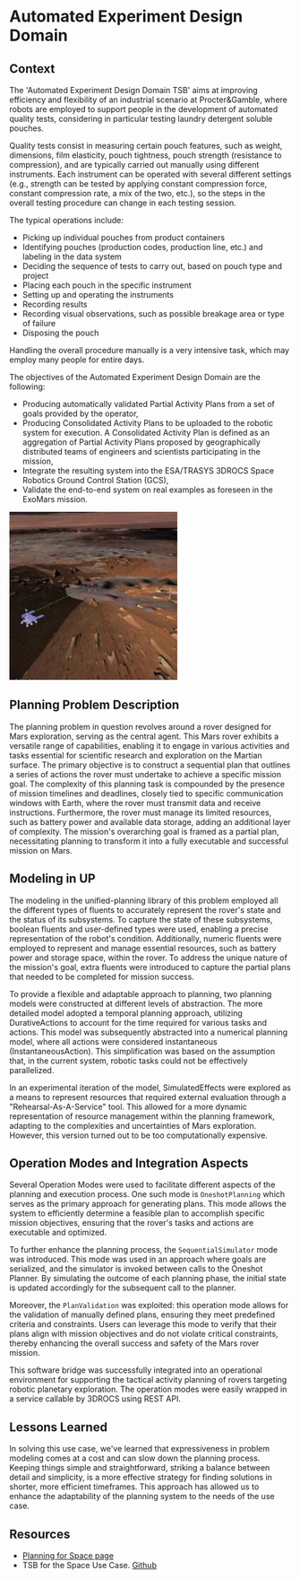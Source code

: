 # Automated Experiment Design Domain

## Context

The 'Automated Experiment Design Domain TSB' aims at improving efficiency and flexibility of an industrial scenario at Procter&Gamble, where robots are employed to support people in the development of automated quality tests, considering in particular testing laundry detergent soluble pouches. 

Quality tests consist in measuring certain pouch features, such as weight, dimensions, film elasticity, pouch tightness, pouch strength (resistance to compression), and are typically carried out manually using different instruments. Each instrument can be operated with several different settings (e.g., strength can be tested by applying constant compression force, constant compression rate, a mix of the two, etc.), so the steps in the overall testing procedure can change in each testing session. 

The typical operations include:
- Picking up individual pouches from product containers
- Identifying pouches (production codes, production line, etc.) and labeling in the data system
- Deciding the sequence of tests to carry out, based on pouch type and project
- Placing each pouch in the specific instrument
- Setting up and operating the instruments
- Recording results
- Recording visual observations, such as possible breakage area or type of failure
- Disposing the pouch

Handling the overall procedure manually is a very intensive task, which may employ many people for entire days.


The objectives of the Automated Experiment Design Domain are the following:

- Producing automatically validated Partial Activity Plans from a set of goals provided by the operator,
- Producing Consolidated Activity Plans to be uploaded to the robotic system for execution. A Consolidated Activity Plan is defined as an aggregation of Partial Activity Plans proposed by geographically distributed teams of engineers and scientists participating in the mission,
- Integrate the resulting system into the ESA/TRASYS 3DROCS Space Robotics Ground Control Station (GCS),
- Validate the end-to-end system on real examples as foreseen in the ExoMars mission.

![ExoMars rover](img/rover_exomars.jpg)

## Planning Problem Description

The planning problem in question revolves around a rover designed for Mars exploration, serving as the central agent. This Mars rover exhibits a versatile range of capabilities, enabling it to engage in various activities and tasks essential for scientific research and exploration on the Martian surface. The primary objective is to construct a sequential plan that outlines a series of actions the rover must undertake to achieve a specific mission goal. The complexity of this planning task is compounded by the presence of mission timelines and deadlines, closely tied to specific communication windows with Earth, where the rover must transmit data and receive instructions. Furthermore, the rover must manage its limited resources, such as battery power and available data storage, adding an additional layer of complexity. The mission's overarching goal is framed as a partial plan, necessitating planning to transform it into a fully executable and successful mission on Mars.

## Modeling in UP

The modeling in the unified-planning library of this problem employed all the different types of fluents to accurately represent the rover's state and the status of its subsystems. To capture the state of these subsystems, boolean fluents and user-defined types were used, enabling a precise representation of the robot's condition. Additionally, numeric fluents were employed to represent and manage essential resources, such as battery power and storage space, within the rover. To address the unique nature of the mission's goal, extra fluents were introduced to capture the partial plans that needed to be completed for mission success.

To provide a flexible and adaptable approach to planning, two planning models were constructed at different levels of abstraction. The more detailed model adopted a temporal planning approach, utilizing DurativeActions to account for the time required for various tasks and actions. This model was subsequently abstracted into a numerical planning model, where all actions were considered instantaneous (InstantaneousAction). This simplification was based on the assumption that, in the current system, robotic tasks could not be effectively parallelized.

In an experimental iteration of the model, SimulatedEffects were explored as a means to represent resources that required external evaluation through a "Rehearsal-As-A-Service" tool. This allowed for a more dynamic representation of resource management within the planning framework, adapting to the complexities and uncertainties of Mars exploration. However, this version turned out to be too computationally expensive.

## Operation Modes and Integration Aspects

Several Operation Modes were used to facilitate different aspects of the planning and execution process. One such mode is `OneshotPlanning` which serves as the primary approach for generating plans. This mode allows the system to efficiently determine a feasible plan to accomplish specific mission objectives, ensuring that the rover's tasks and actions are executable and optimized.

To further enhance the planning process, the `SequentialSimulator` mode was introduced. This mode was used in an approach where goals are serialized, and the simulator is invoked between calls to the Oneshot Planner. By simulating the outcome of each planning phase, the initial state is updated accordingly for the subsequent call to the planner.

Moreover, the `PlanValidation` was exploited: this operation mode allows for the validation of manually defined plans, ensuring they meet predefined criteria and constraints. Users can leverage this mode to verify that their plans align with mission objectives and do not violate critical constraints, thereby enhancing the overall success and safety of the Mars rover mission.

This software bridge was successfully integrated into an operational environment for supporting the tactical activity planning of rovers targeting robotic planetary exploration. The operation modes were easily wrapped in a service callable by 3DROCS using REST API.

## Lessons Learned

In solving this use case, we've learned that expressiveness in problem modeling comes at a cost and can slow down the planning process. Keeping things simple and straightforward, striking a balance between detail and simplicity, is a more effective strategy for finding solutions in shorter, more efficient timeframes. This approach has allowed us to enhance the adaptability of the planning system to the needs of the use case.

## Resources

- [Planning for Space page](https://www.ai4europe.eu/business-and-industry/case-studies/planning-space)
- TSB for the Space Use Case. [Github](https://github.com/aiplan4eu/tsb-space)
